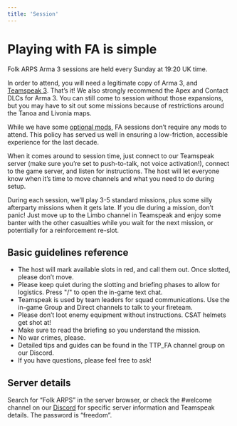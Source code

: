 ```yaml
---
title: 'Session'
---
```


# Playing with FA is simple

Folk ARPS Arma 3 sessions are held every Sunday at 19:20 UK time.

In order to attend, you will need a legitimate copy of Arma 3, and [Teamspeak 3](/teamspeak). That’s it!
We also strongly recommend the Apex and Contact DLCs for Arma 3. You can still come to session without those expansions, but you may have to sit out some missions because of restrictions around the Tanoa and Livonia maps.

While we have some [optional mods](/mods), FA sessions don’t require any mods to attend. This policy has served us well in ensuring a low-friction, accessible experience for the last decade.

When it comes around to session time, just connect to our Teamspeak server (make sure you’re set to push-to-talk, not voice activation!), connect to the game server, and listen for instructions. The host will let everyone know when it’s time to move channels and what you need to do during setup.

During each session, we’ll play 3-5 standard missions, plus some silly afterparty missions when it gets late. If you die during a mission, don’t panic! Just move up to the Limbo channel in Teamspeak and enjoy some banter with the other casualties while you wait for the next mission, or potentially for a reinforcement re-slot.

## Basic guidelines reference

- The host will mark available slots in red, and call them out. Once slotted, please don’t move.
- Please keep quiet during the slotting and briefing phases to allow for logistics. Press "/" to open the in-game text chat.
- Teamspeak is used by team leaders for squad communications. Use the in-game Group and Direct channels to talk to your fireteam.
- Please don’t loot enemy equipment without instructions. CSAT helmets get shot at!
- Make sure to read the briefing so you understand the mission.
- No war crimes, please.
- Detailed tips and guides can be found in the TTP_FA channel group on our Discord.
- If you have questions, please feel free to ask!

## Server details

Search for “Folk ARPS” in the server browser, or check the #welcome channel on our [Discord](http://www.discord.gg/0Z8wIyiaekveqtZ4) for specific server information and Teamspeak details. The password is “freedom”.
